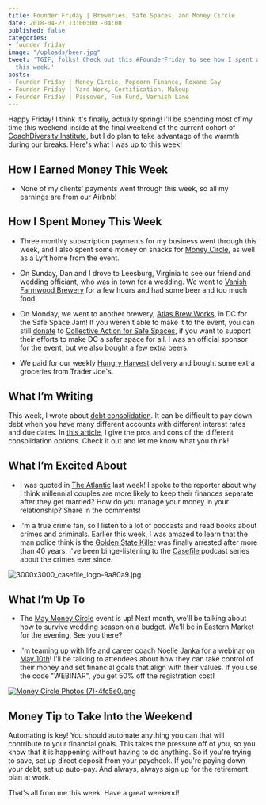 ```yaml
---
title: Founder Friday | Breweries, Safe Spaces, and Money Circle
date: 2018-04-27 13:00:00 -04:00
published: false
categories:
- founder friday
image: "/uploads/beer.jpg"
tweet: 'TGIF, folks! Check out this #FounderFriday to see how I spent and earned money
  this week.'
posts:
- Founder Friday | Money Circle, Popcorn Finance, Roxane Gay
- Founder Friday | Yard Work, Certification, Makeup
- Founder Friday | Passover, Fun Fund, Varnish Lane
---
```


Happy Friday! I think it's finally, actually spring! I'll be spending most of my time this weekend inside at the final weekend of the current cohort of [CoachDiversity Institute](http://coachdiversity.com/), but I do plan to take advantage of the warmth during our breaks. Here's what I was up to this week!

## How I Earned Money This Week

* None of my clients' payments went through this week, so all my earnings are from our Airbnb!

## How I Spent Money This Week

* Three monthly subscription payments for my business went through this week, and I also spent some money on snacks for [Money Circle](https://www.maggiegermano.com/moneycircle/), as well as a Lyft home from the event.

* On Sunday, Dan and I drove to Leesburg, Virginia to see our friend and wedding officiant, who was in town for a wedding. We went to [Vanish Farmwood Brewery](https://vanishbeer.com/) for a few hours and had some beer and too much food. 

* On Monday, we went to another brewery, [Atlas Brew Works](http://www.atlasbrewworks.com/), in DC for the Safe Space Jam! If you weren't able to make it to the event, you can still [donate](https://donatenow.networkforgood.org/collectiveactiondc) to [Collective Action for Safe Spaces](http://www.collectiveactiondc.org/), if you want to support their efforts to make DC a safer space for all. I was an official sponsor for the event, but we also bought a few extra beers.

* We paid for our weekly [Hungry Harvest](http://hharvest.net/m5didTk) delivery and bought some extra groceries from Trader Joe's.

## What I’m Writing

This week, I wrote about [debt consolidation](https://www.maggiegermano.com/blog/what-are-your-options-for-debt-consolidation/). It can be difficult to pay down debt when you have many different accounts with different interest rates and due dates. In [this article](https://www.maggiegermano.com/blog/what-are-your-options-for-debt-consolidation/), I give the pros and cons of the different consolidation options. Check it out and let me know what you think!

## What I’m Excited About

* I was quoted in [The Atlantic](https://www.theatlantic.com/family/archive/2018/04/young-couples-separate-bank-accounts/558473/) last week! I spoke to the reporter about why I think millennial couples are more likely to keep their finances separate after they get married? How do you manage your money in your relationship? Share in the comments!

* I'm a true crime fan, so I listen to a lot of podcasts and read books about crimes and criminals. Earlier this week, I was amazed to learn that the man police think is the [Golden State Killer](https://en.wikipedia.org/wiki/Golden_State_Killer) was finally arrested after more than 40 years. I've been binge-listening to the [Casefile](http://casefilepodcast.com/case-53-east-area-rapist-1976-part-1/) podcast series about the crimes ever since. 

![3000x3000_casefile_logo-9a80a9.jpg](/uploads/3000x3000_casefile_logo-9a80a9.jpg)

## What I’m Up To

* The [May Money Circle](https://www.maggiegermano.com/events/how-to-survive-wedding-season-on-a-budget/) event is up! Next month, we'll be talking about how to survive wedding season on a budget. We'll be in Eastern Market for the evening. See you there?

* I'm teaming up with life and career coach [Noelle Janka](http://www.noellejanka.com/) for a [webinar on May 10th](https://www.maggiegermano.com/other-events/webinar-how-to-take-control-of-your-money/)! I'll be talking to attendees about how they can take control of their money and set financial goals that align with their values. If you use the code "WEBINAR", you get 50% off the registration cost! 

[![Money Circle Photos (7)-4fc5e0.png](/uploads/Money%20Circle%20Photos%20(7)-4fc5e0.png)](https://www.maggiegermano.com/events/how-to-survive-wedding-season-on-a-budget/)

## Money Tip to Take Into the Weekend

Automating is key! You should automate anything you can that will contribute to your financial goals. This takes the pressure off of you, so you know that it is happening without having to do anything. So if you're trying to save, set up direct deposit from your paycheck. If you're paying down your debt, set up auto-pay. And always, always sign up for the retirement plan at work. 

That's all from me this week. Have a great weekend!